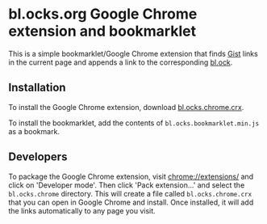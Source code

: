 bl.ocks.org Google Chrome extension and bookmarklet
===================================================

This is a simple bookmarklet/Google Chrome extension that finds [Gist][1] links
in the current page and appends a link to the corresponding [bl.ock][2].

[1]: http://gist.github.com/
[2]: http://bl.ocks.org/

Installation
------------

To install the Google Chrome extension, download [bl.ocks.chrome.crx][extension].

To install the bookmarklet, add the contents of `bl.ocks.bookmarklet.min.js` as
a bookmark.

[extension]: http://github.com/downloads/jasondavies/bl.ocks.chrome/bl.ocks.chrome.crx

Developers
----------

To package the Google Chrome extension, visit <chrome://extensions/> and click
on 'Developer mode'.  Then click 'Pack extension...' and select the
`bl.ocks.chrome` directory.  This will create a file called
`bl.ocks.chrome.crx` that you can open in Google Chrome and install.  Once
installed, it will add the links automatically to any page you visit.
